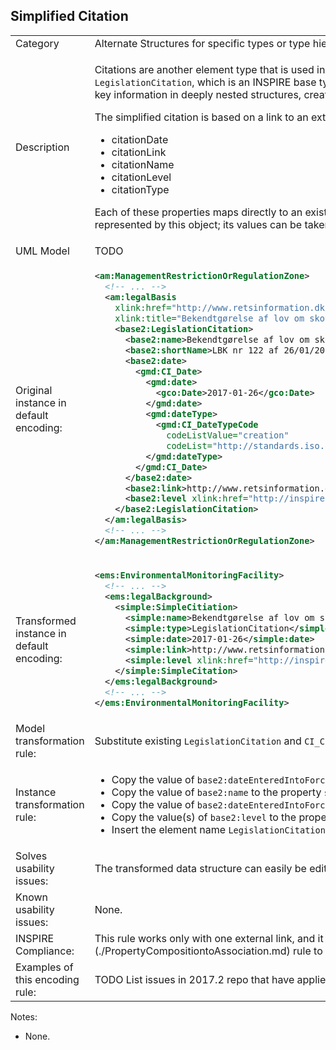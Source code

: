 ## Simplified Citation

<table>
<tr>
<td>Category</td>
<td>Alternate Structures for specific types or type hierarchies</td>
</tr>
<tr>
<td>Description</td>
<td><p>Citations are another element type that is used in many different places throughout the INSPIRE data specifications. There are concrete types such as <code>LegislationCitation</code>, which is an INSPIRE base type, but also types coming from other schemas, such as <code>CI_Citation</code> from ISO 19115. All of these structures tend to bury key information in deeply nested structures, creating a lot of overhead. This rule proposes a simplified alternative representation.</p> 
<p>The simplified citation is based on a link to an external publication and adds minimal information with four properties:</p>
<ul>
    <li>citationDate</li>
    <li>citationLink</li>
    <li>citationName</li>
    <li>citationLevel</li>
    <li>citationType</li>
</ul>
<p>Each of these properties maps directly to an existing property of the original citation types. The <code>citationType</code> property can be used to indicate what kind of citation is represented by this object; its values can be taken from the original type name, or can be based on a codelist.</p>
</td>
</tr>
<tr>
<td>UML Model</td>
<td>TODO</td>
</tr>
<tr>
<td>Original instance in default encoding:</td>
<td>

```xml
<am:ManagementRestrictionOrRegulationZone>
  <!-- ... -->
  <am:legalBasis
    xlink:href="http://www.retsinformation.dk/eli/lta/2017/122"
    xlink:title="Bekendtgørelse af lov om skove">
    <base2:LegislationCitation>
      <base2:name>Bekendtgørelse af lov om skove</base2:name>
      <base2:shortName>LBK nr 122 af 26/01/2017</base2:shortName>
      <base2:date>
        <gmd:CI_Date>
          <gmd:date>
            <gco:Date>2017-01-26</gco:Date>
          </gmd:date>
          <gmd:dateType>
            <gmd:CI_DateTypeCode
              codeListValue="creation"
              codeList="http://standards.iso.org/ittf/PubliclyAvailableStandards/ISO_19139_Schemas/resources/codelist/ML_gmxCodelists.xml#CI_DateTypeCode" />
          </gmd:dateType>
        </gmd:CI_Date>
      </base2:date>
      <base2:link>http://www.retsinformation.dk/eli/lta/2017/122</base2:link>
      <base2:level xlink:href="http://inspire.ec.europa.eu/codelist/LegislationLevelValue/national" xlink:title="national" />
    </base2:LegislationCitation>
  </am:legalBasis>
  <!-- ... -->
</am:ManagementRestrictionOrRegulationZone>
```
   
</td>
</tr>
<tr>
<td>Transformed instance in default encoding:</td>
<td>

```xml
<ems:EnvironmentalMonitoringFacility>
  <!-- ... -->
  <ems:legalBackground>
    <simple:SimpleCitiation>
      <simple:name>Bekendtgørelse af lov om skove</simple:name>
      <simple:type>LegislationCitation</simple:type>
      <simple:date>2017-01-26</simple:date>
      <simple:link>http://www.retsinformation.dk/eli/lta/2017/122</simple:link>
      <simple:level xlink:href="http://inspire.ec.europa.eu/codelist/LegislationLevelValue/national" xlink:title="national" />
    </simple:SimpleCitation>
  </ems:legalBackground>
  <!-- ... -->
</ems:EnvironmentalMonitoringFacility>
``` 

</td>
</tr>
<tr>
<td>Model transformation rule: </td>
<td>
    <p>Substitute existing <code>LegislationCitation</code> and <code>CI_Citation</code> types with this SimpleCitation type.</p>
</td>
</tr>
<tr>
<td>Instance transformation rule:</td>
<td>
	<ul>
		<li>Copy the value of <code>base2:dateEnteredIntoForce</code> to the property <code>simple:date</code>.</li>
		<li>Copy the value of <code>base2:name</code> to the property <code>simple:name</code>.</li>
		<li>Copy the value of <code>base2:dateEnteredIntoForce</code> to the property <code>simple:date</code>.</li>
		<li>Copy the value(s) of <code>base2:level</code> to the property <code>simple:level</code>. Note that only one link may be present in the data.</li>
		<li>Insert the element name <code>LegislationCitation</code> to the property <code>simple:type</code>.</li>
	</ul>
</td>
</tr>
<tr>
<td>Solves usability issues:</td>
<td>The transformed data structure can easily be edited, filtered and symbolized in desktop GIS and web GIS software. This transformation also reduces data volume.</td>
</tr>
<tr>
<td>Known usability issues:</td>
<td>None.</td>
</tr>
<tr>
<td>INSPIRE Compliance:</td>
<td>This rule works only with one external link, and it removed finer grained information about dates. It can be combined with the [Property Composition to Association](./PropertyCompositiontoAssociation.md) rule to add more information from an external register.</td>
</tr>
<tr>
<td>Examples of this encoding rule:</td>
<td>TODO List issues in 2017.2 repo that have applied this pattern or very similiar ones.</td>
</tr>
</table>

Notes:

 * None.
